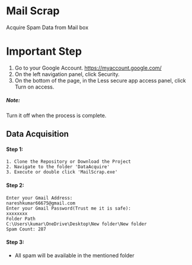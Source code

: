 # Mail Scrap
Acquire Spam Data from Mail box

# Important Step
1) Go to your Google Account. https://myaccount.google.com/
2) On the left navigation panel, click Security.
3) On the bottom of the page, in the Less secure app access panel, click Turn on access.

##### Note: 
Turn it off when the process is complete.

## Data Acquisition 

#### Step 1:
```
1. Clone the Repository or Download the Project
2. Navigate to the folder 'DataAcquire'
3. Execute or double click 'MailScrap.exe'
```
#### Step 2:
```
Enter your Gmail Address:
nareshkumar66675@gmail.com
Enter your Gmail Password(Trust me it is safe):
xxxxxxxx
Folder Path
C:\Users\kumar\OneDrive\Desktop\New folder\New folder
Spam Count: 287
```

#### Step 3: 
- All spam will be available in the mentioned folder









